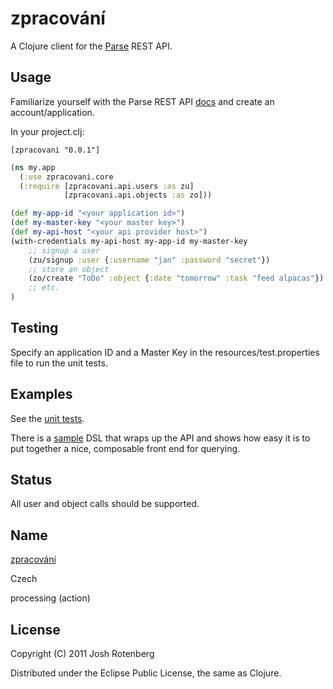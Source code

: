 # zpracování

A Clojure client for the [Parse](http://parse.com) REST API.

## Usage

Familiarize yourself with the Parse REST API
[docs](https://www.parse.com/docs/rest) and create an account/application.

In your project.clj:

```
[zpracovani "0.0.1"]
```

```clojure
(ns my.app
  (:use zpracovani.core
  (:require [zpracovani.api.users :as zu]
            [zpracovani.api.objects :as zo]))

(def my-app-id "<your application id>")
(def my-master-key "<your master key>")
(def my-api-host "<your api provider host>")
(with-credentials my-api-host my-app-id my-master-key
    ;; signup a user
    (zu/signup :user {:username "jan" :password "secret"})
    ;; store an object
    (zo/create "ToDo" :object {:date "tomorrow" :task "feed alpacas"})
    ;; etc.
)
```
## Testing

Specify an application ID and a Master Key in the
resources/test.properties file to run the unit tests.

## Examples

See the [unit tests](https://github.com/joshrotenberg/zpracovani/tree/master/test/zpracovani/test/api).

There is a
[sample](https://github.com/joshrotenberg/zpracovani/tree/master/test/zpracovani/test/example)
DSL that wraps up the API and shows how easy it is to put together a
nice, composable front end for querying.

## Status

All user and object calls should be supported.

## Name

[zpracování](http://en.wiktionary.org/wiki/zpracov%C3%A1n%C3%AD)

Czech

processing (action)

## License

Copyright (C) 2011 Josh Rotenberg

Distributed under the Eclipse Public License, the same as Clojure.
